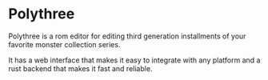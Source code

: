 # Polythree

Polythree is a rom editor for editing third generation installments of your favorite monster collection series.

It has a web interface that makes it easy to integrate with any platform and a rust backend that makes it fast and reliable.